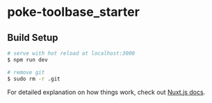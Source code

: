 # poke-toolbase_starter

## Build Setup

```bash
# serve with hot reload at localhost:3000
$ npm run dev

# remove git
$ sudo rm -r .git
```

For detailed explanation on how things work, check out [Nuxt.js docs](https://nuxtjs.org).
